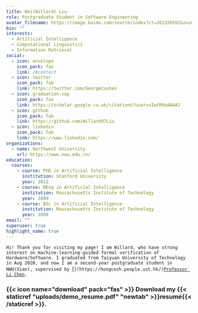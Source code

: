 ```yaml
---
title: Wei(Willard) Liu
role: Postgraduate Student in Software Engineering
avatar_filename: https://image.baidu.com/search/index?ct=201326592&z=undefined&tn=baiduimage&ipn=d&word=%E5%90%90%E8%88%8C%E5%A4%B4%E7%9A%84%E5%B0%8F%E7%8C%AB&step_word=&ie=utf-8&in=&cl=2&lm=-1&st=undefined&hd=undefined&latest=undefined&copyright=undefined&cs=997875321,4099507405&os=813124620,2085125021&simid=3492377041,450831283&pn=1&di=7108135681917976577&ln=1521&fr=&fmq=1657978294985_R&fm=&ic=undefined&s=undefined&se=&sme=&tab=0&width=undefined&height=undefined&face=undefined&is=0,0&istype=0&ist=&jit=&bdtype=0&spn=0&pi=0&gsm=0&objurl=https%3A%2F%2Fgimg2.baidu.com%2Fimage_search%2Fsrc%3Dhttp%253A%252F%252Fuploadfile.bizhizu.cn%252Fup%252F8a%252F9b%252F42%252F8a9b42f8851014f336b5bee46f687d52.jpg.source.jpg%26refer%3Dhttp%253A%252F%252Fuploadfile.bizhizu.cn%26app%3D2002%26size%3Df9999%2C10000%26q%3Da80%26n%3D0%26g%3D0n%26fmt%3Dauto%3Fsec%3D1660570294%26t%3D36af729c76adabfc93c1fcb514abb16d&rpstart=0&rpnum=0&adpicid=0&nojc=undefined&tt=1&dyTabStr=MCw0LDMsMSw2LDUsNyw4LDIsOQ%3D%3D
bio: ""
interests:
  - Artificial Intelligence
  - Computational Linguistics
  - Information Retrieval
social:
  - icon: envelope
    icon_pack: fas
    link: /#contact
  - icon: twitter
    icon_pack: fab
    link: https://twitter.com/GeorgeCushen
  - icon: graduation-cap
    icon_pack: fas
    link: https://scholar.google.co.uk/citations?user=sIwtMXoAAAAJ
  - icon: github
    icon_pack: fab
    link: https://github.com/Willard97Liu
  - icon: linkedin
    icon_pack: fab
    link: https://www.linkedin.com/
organizations:
  - name: Northwest University
    url: https://www.nwu.edu.cn/
education:
  courses:
    - course: PhD in Artificial Intelligence
      institution: Stanford University
      year: 2012
    - course: MEng in Artificial Intelligence
      institution: Massachusetts Institute of Technology
      year: 2009
    - course: BSc in Artificial Intelligence
      institution: Massachusetts Institute of Technology
      year: 2008
email: ""
superuser: true
highlight_name: true
---
```

`Hi! Thank you for visiting my page! I am Willard, who have strong interest on machine-learning-guided formal verification of Hardware/Software. I graduated from Taiyuan University of Technology in Aug 2020, and now I am a second-year postgraduate student in NWU(Xian), supervised by `[``](https://hongcezh.people.ust.hk/)``[`Professor Li Chen`](https://ist.nwu.edu.cn/info/1017/1269.htm)`.`

### {{< icon name="download" pack="fas" >}} Download my {{< staticref "uploads/demo_resume.pdf" "newtab" >}}resumé{{< /staticref >}}.
